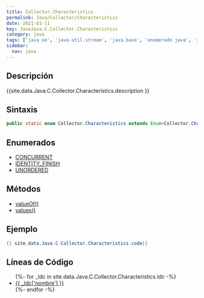 ```yaml
---
title: Collector.Characteristics
permalink: Java/Collector/Characteristics
date: 2021-01-11
key: JavaJava.C.Collector.Characteristics
category: java
tags: ['java se', 'java.util.stream', 'java.base', 'enumerado java', 'Java 1.0']
sidebar: 
  nav: java
---
```


## Descripción
{{site.data.Java.C.Collector.Characteristics.description }}

## Sintaxis
~~~java
public static enum Collector.Characteristics extends Enum<Collector.Characteristics>
~~~

## Enumerados
* [CONCURRENT](/Java/Collector/Characteristics/CONCURRENT)
* [IDENTITY_FINISH](/Java/Collector/Characteristics/IDENTITY_FINISH)
* [UNORDERED](/Java/Collector/Characteristics/UNORDERED)

## Métodos
* [valueOf()](/Java/Collector/Characteristics/valueOf)
* [values()](/Java/Collector/Characteristics/values)

## Ejemplo
~~~java
{{ site.data.Java.C.Collector.Characteristics.code}}
~~~

## Líneas de Código
<ul>
{%- for _ldc in site.data.Java.C.Collector.Characteristics.ldc -%}
   <li>
       <a href="{{_ldc['url'] }}">{{ _ldc['nombre'] }}</a>
   </li>
{%- endfor -%}
</ul>
